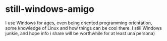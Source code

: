 # still-windows-amigo
I use Windows for ages, even being oriented programming orientation, some knowledge of Linux and how things can be cool there. I still Windows junkie, and hope info i share will be worthwhile for at least una persona)
